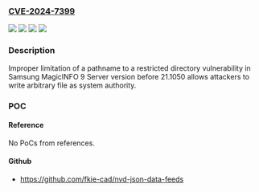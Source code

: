 ### [CVE-2024-7399](https://cve.mitre.org/cgi-bin/cvename.cgi?name=CVE-2024-7399)
![](https://img.shields.io/static/v1?label=Product&message=MagicINFO%209%20Server&color=blue)
![](https://img.shields.io/static/v1?label=Version&message=0%3C%2021.1050%20&color=brighgreen)
![](https://img.shields.io/static/v1?label=Vulnerability&message=CWE-22%20Improper%20Limitation%20of%20a%20Pathname%20to%20a%20Restricted%20Directory%20('Path%20Traversal')&color=brighgreen)
![](https://img.shields.io/static/v1?label=Vulnerability&message=CWE-434%20Unrestricted%20Upload%20of%20File%20with%20Dangerous%20Type&color=brighgreen)

### Description

Improper limitation of a pathname to a restricted directory vulnerability in Samsung MagicINFO 9 Server version before 21.1050 allows attackers to write arbitrary file as system authority.

### POC

#### Reference
No PoCs from references.

#### Github
- https://github.com/fkie-cad/nvd-json-data-feeds

